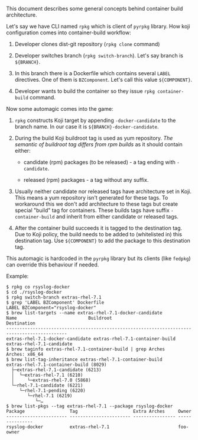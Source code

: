 This document describes some general concepts behind container build architecture.

Let's say we have CLI named `rpkg` which is client of `pyrpkg` library. How koji configuration comes into container-build workflow:

1. Developer clones dist-git repository (`rpkg clone` command)

2. Developer switches branch (`rpkg switch-branch`). Let's say branch is `${BRANCH}`.

3. In this branch there is a Dockerfile which contains several `LABEL` directives. One of them is `BZComponent`. Let's call this value `${COMPONENT}`.

4. Developer wants to build the container so they issue `rpkg container-build` command.

Now some automagic comes into the game:

1. `rpkg` constructs Koji target by appending `-docker-candidate` to the branch name.
   In our case it is `${BRANCH}-docker-candidate`.

2. During the build Koji buildroot tag is used as yum repository. *The
   semantic of buildroot tag differs from rpm builds* as it should contain
   either:

   - candidate (rpm) packages (to be released) - a tag ending with `-candidate`.

   - released (rpm) packages - a tag without any suffix.

3. Usually neither candidate nor released tags have architecture set in
   Koji. This means a yum repository isn't generated for these tags. To
   workaround this we don't add architecture to these tags but create special
   "build" tag for containers. These builds tags have suffix `-container-build`
   and inherit from either candidate or released tags.

4. After the container build succeeds it is tagged to the destination tag.
   Due to Koji policy, the build needs to be added to (whitelisted in) this
   destination tag. Use `${COMPONENT}` to add the package to this destination
   tag.

This automagic is hardcoded in the `pyrpkg` library but its clients (like `fedpkg`) can override this behaviour if needed.

Example:

    $ rpkg co rsyslog-docker
    $ cd ./rsyslog-docker
    $ rpkg switch-branch extras-rhel-7.1
    $ grep 'LABEL BZComponent' Dockerfile
    LABEL BZComponent="rsyslog-docker"
    $ brew list-targets --name extras-rhel-7.1-docker-candidate
    Name                           Buildroot                      Destination
    ---------------------------------------------------------------------------------------------
    extras-rhel-7.1-docker-candidate extras-rhel-7.1-container-build extras-rhel-7.1-candidate
    $ brew taginfo extras-rhel-7.1-container-build | grep Arches
    Arches: x86_64
    $ brew list-tag-inheritance extras-rhel-7.1-container-build
    extras-rhel-7.1-container-build (8029)
      ├─extras-rhel-7.1-candidate (6213)
      │  └─extras-rhel-7.1 (6210)
      │     └─extras-rhel-7.0 (5868)
      └─rhel-7.1-candidate (6221)
         └─rhel-7.1-pending (6220)
            └─rhel-7.1 (6219)
               └─…
    $ brew list-pkgs --tag extras-rhel-7.1 --package rsyslog-docker
    Package                 Tag                     Extra Arches     Owner
    ----------------------- ----------------------- ---------------- ---------------
    rsyslog-docker          extras-rhel-7.1                          foo-owner
